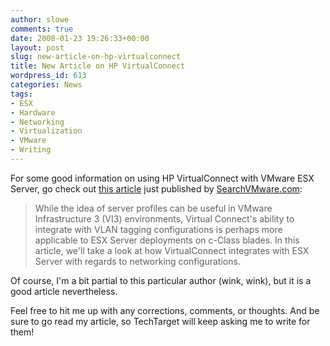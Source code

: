 ```yaml
---
author: slowe
comments: true
date: 2008-01-23 19:26:33+00:00
layout: post
slug: new-article-on-hp-virtualconnect
title: New Article on HP VirtualConnect
wordpress_id: 613
categories: News
tags:
- ESX
- Hardware
- Networking
- Virtualization
- VMware
- Writing
---
```


For some good information on using HP VirtualConnect with VMware ESX Server, go check out [this article](http://searchvmware.techtarget.com/tip/0,289483,sid179_gci1295274,00.html) just published by [SearchVMware.com](http://searchvmware.techtarget.com/):

>While the idea of server profiles can be useful in VMware Infrastructure 3 (VI3) environments, Virtual Connect's ability to integrate with VLAN tagging configurations is perhaps more applicable to ESX Server deployments on c-Class blades. In this article, we'll take a look at how VirtualConnect integrates with ESX Server with regards to networking configurations.

Of course, I'm a bit partial to this particular author (wink, wink), but it is a good article nevertheless.

Feel free to hit me up with any corrections, comments, or thoughts. And be sure to go read my article, so TechTarget will keep asking me to write for them!
